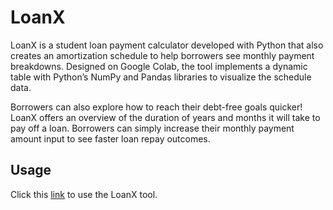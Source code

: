 # LoanX

LoanX is a student loan payment calculator developed with Python that also creates an amortization schedule to help borrowers see monthly payment breakdowns. Designed on Google Colab, the tool implements a dynamic table with Python’s NumPy and Pandas libraries to visualize the schedule data. 

Borrowers can also explore how to reach their debt-free goals quicker! LoanX offers an overview of the duration of years and months it will take to pay off a loan. Borrowers can simply increase their monthly payment amount input to see faster loan repay outcomes. 


## Usage 

Click this [link](https://colab.research.google.com/drive/1xflmfMgwZ6wUg5oDzCE4diYif18QZg5r?usp=sharing) to use the LoanX tool. 


